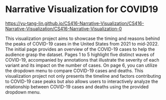 # Narrative Visualization for COVID19
https://yu-tang-lin.github.io/CS416-Narrative-Visualization/CS416-Narrative-Visualization/CS416-Narrative-Visualization-0

This visualization project aims to showcase the timing and reasons behind the peaks of COVID-19 cases in the United States from 2021 to mid-2022. The initial page provides an overview of the COVID-19 cases to help the audience grasp the dataset. Pages 1 to 5 highlight five distinct waves of COVID-19, accompanied by annotations that illustrate the severity of each variant and its impact on the number of cases. On page 6, you can utilize the dropdown menu to compare COVID-19 cases and deaths. This visualization project not only presents the timeline and factors contributing to COVID-19 case peaks but also allows users to interactively analyze the relationship between COVID-19 cases and deaths using the provided dropdown menu.
